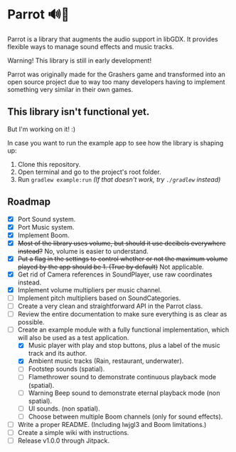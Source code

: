 # Parrot 🔊🦜

Parrot is a library that augments the audio support in libGDX. It provides flexible ways to manage sound effects and music tracks.

Warning! This library is still in early development!

Parrot was originally made for the Grashers game and transformed into an open source project due to way too many developers having to implement something very similar in their own games.



## This library isn't functional yet.

But I'm working on it! :)

In case you want to run the example app to see how the library is shaping up:
1. Clone this repository.
2. Open terminal and go to the project's root folder.
3. Run `gradlew example:run` _(If that doesn't work, try `./gradlew` instead)_



## Roadmap

- [x] Port Sound system.
- [x] Port Music system.
- [x] Implement Boom.
- [x] ~~Most of the library uses volume, but should it use decibels everywhere instead?~~ No, volume is easier to understand.
- [x] ~~Put a flag in the settings to control whether or not the maximum volume played by the app should be 1. (True by default)~~ Not applicable.
- [x] Get rid of Camera references in SoundPlayer, use raw coordinates instead.
- [x] Implement volume multipliers per music channel.
- [ ] Implement pitch multipliers based on SoundCategories.
- [ ] Create a very clean and straightforward API in the Parrot class.
- [ ] Review the entire documentation to make sure everything is as clear as possible.
- [ ] Create an example module with a fully functional implementation, which will also be used as a test application.
    - [x] Music player with play and stop buttons, plus a label of the music track and its author.
    - [x] Ambient music tracks (Rain, restaurant, underwater).
    - [ ] Footstep sounds (spatial).
    - [ ] Flamethrower sound to demonstrate continuous playback mode (spatial).
    - [ ] Warning Beep sound to demonstrate eternal playback mode (non spatial).
    - [ ] UI sounds. (non spatial).
    - [ ] Choose between multiple Boom channels (only for sound effects).
- [ ] Write a proper README. (Including lwjgl3 and Boom limitations.)
- [ ] Create a simple wiki with instructions.
- [ ] Release v1.0.0 through Jitpack.
